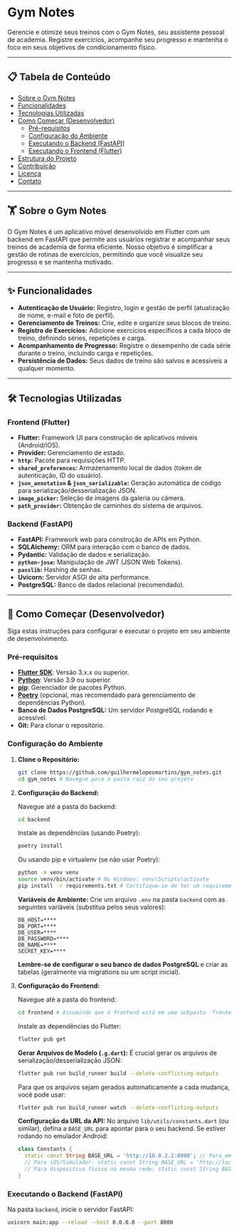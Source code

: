 # Gym Notes

Gerencie e otimize seus treinos com o Gym Notes, seu assistente pessoal de academia. Registre exercícios, acompanhe seu progresso e mantenha o foco em seus objetivos de condicionamento físico.

---

## 📋 Tabela de Conteúdo

* [Sobre o Gym Notes](#-sobre-o-gym-notes)
* [Funcionalidades](#-funcionalidades)
* [Tecnologias Utilizadas](#-tecnologias-utilizadas)
* [Como Começar (Desenvolvedor)](#-como-começar-desenvolvedor)
    * [Pré-requisitos](#pré-requisitos)
    * [Configuração do Ambiente](#configuração-do-ambiente)
    * [Executando o Backend (FastAPI)](#executando-o-backend-fastapi)
    * [Executando o Frontend (Flutter)](#executando-o-frontend-flutter)
* [Estrutura do Projeto](#-estrutura-do-projeto)
* [Contribuição](#-contribuição)
* [Licença](#-licença)
* [Contato](#-contato)

---

## 🏋️ Sobre o Gym Notes

O Gym Notes é um aplicativo móvel desenvolvido em Flutter com um backend em FastAPI que permite aos usuários registrar e acompanhar seus treinos de academia de forma eficiente. Nosso objetivo é simplificar a gestão de rotinas de exercícios, permitindo que você visualize seu progresso e se mantenha motivado.

---

## ✨ Funcionalidades

* **Autenticação de Usuário:** Registro, login e gestão de perfil (atualização de nome, e-mail e foto de perfil).
* **Gerenciamento de Treinos:** Crie, edite e organize seus blocos de treino.
* **Registro de Exercícios:** Adicione exercícios específicos a cada bloco de treino, definindo séries, repetições e carga.
* **Acompanhamento de Progresso:** Registre o desempenho de cada série durante o treino, incluindo carga e repetições.
* **Persistência de Dados:** Seus dados de treino são salvos e acessíveis a qualquer momento.

---

## 🛠️ Tecnologias Utilizadas

### Frontend (Flutter)

* **Flutter:** Framework UI para construção de aplicativos móveis (Android/iOS).
* **Provider:** Gerenciamento de estado.
* **`http`:** Pacote para requisições HTTP.
* **`shared_preferences`:** Armazenamento local de dados (token de autenticação, ID do usuário).
* **`json_annotation` & `json_serializable`:** Geração automática de código para serialização/desserialização JSON.
* **`image_picker`:** Seleção de imagens da galeria ou câmera.
* **`path_provider`:** Obtenção de caminhos do sistema de arquivos.

### Backend (FastAPI)

* **FastAPI:** Framework web para construção de APIs em Python.
* **SQLAlchemy:** ORM para interação com o banco de dados.
* **Pydantic:** Validação de dados e serialização.
* **`python-jose`:** Manipulação de JWT (JSON Web Tokens).
* **`passlib`:** Hashing de senhas.
* **Uvicorn:** Servidor ASGI de alta performance.
* **PostgreSQL:** Banco de dados relacional (recomendado).

---

## 🚀 Como Começar (Desenvolvedor)

Siga estas instruções para configurar e executar o projeto em seu ambiente de desenvolvimento.

### Pré-requisitos

* [**Flutter SDK**](https://flutter.dev/docs/get-started/install): Versão 3.x.x ou superior.
* [**Python**](https://www.python.org/downloads/): Versão 3.9 ou superior.
* [**pip**](https://pip.pypa.org/en/stable/installation/): Gerenciador de pacotes Python.
* [**Poetry**](https://python-poetry.org/docs/#installation-and-first-steps) (opcional, mas recomendado para gerenciamento de dependências Python).
* **Banco de Dados PostgreSQL:** Um servidor PostgreSQL rodando e acessível.
* **Git:** Para clonar o repositório.

### Configuração do Ambiente

1.  **Clone o Repositório:**
    ```bash
    git clone https://github.com/guilhermelopesmartins/gym_notes.git
    cd gym_notes # Navegue para a pasta raiz do seu projeto
    ```

2.  **Configuração do Backend:**

    Navegue até a pasta do backend:
    ```bash
    cd backend
    ```

    Instale as dependências (usando Poetry):
    ```bash
    poetry install
    ```
    Ou usando pip e virtualenv (se não usar Poetry):
    ```bash
    python -m venv venv
    source venv/bin/activate # No Windows: venv\Scripts\activate
    pip install -r requirements.txt # Certifique-se de ter um requirements.txt atualizado
    ```

    **Variáveis de Ambiente:**
    Crie um arquivo `.env` na pasta `backend` com as seguintes variáveis (substitua pelos seus valores):
    ```env
    DB_HOST=****
    DB_PORT=****
    DB_USER=****
    DB_PASSWORD=****
    DB_NAME=****
    SECRET_KEY=****
    ```
    **Lembre-se de configurar o seu banco de dados PostgreSQL** e criar as tabelas (geralmente via migrations ou um script inicial).

3.  **Configuração do Frontend:**

    Navegue até a pasta do frontend:
    ```bash
    cd frontend # Assumindo que o frontend está em uma subpasta 'frontend'
    ```

    Instale as dependências do Flutter:
    ```bash
    flutter pub get
    ```

    **Gerar Arquivos de Modelo (`.g.dart`):**
    É crucial gerar os arquivos de serialização/desserialização JSON:
    ```bash
    flutter pub run build_runner build --delete-conflicting-outputs
    ```
    Para que os arquivos sejam gerados automaticamente a cada mudança, você pode usar:
    ```bash
    flutter pub run build_runner watch --delete-conflicting-outputs
    ```

    **Configuração da URL da API:**
    No arquivo `lib/utils/constants.dart` (ou similar), defina a `BASE_URL` para apontar para o seu backend. Se estiver rodando no emulador Android:
    ```dart
    class Constants {
      static const String BASE_URL = 'http://10.0.2.2:8000'; // Para emulador Android
      // Para iOS/Simulador: static const String BASE_URL = 'http://localhost:8000';
      // Para dispositivo físico na mesma rede: static const String BASE_URL = 'http://SEU_IP_LOCAL:8000';
    }
    ```

### Executando o Backend (FastAPI)

Na pasta `backend`, inicie o servidor FastAPI:
```bash
uvicorn main:app --reload --host 0.0.0.0 --port 8000
